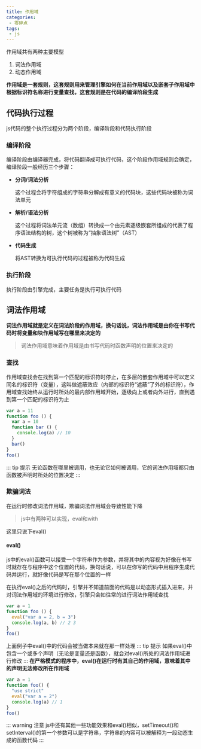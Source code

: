 ```yaml
---
title: 作用域
categories:
 - 零碎点
tags:
 - js
---
```


作用域共有两种主要模型
1. 词法作用域
2. 动态作用域

**作用域是一套规则，这套规则用来管理引擎如何在当前作用域以及嵌套子作用域中根据标识符名称进行变量查找，这套规则是在代码的编译阶段生成**
## 代码执行过程
js代码的整个执行过程分为两个阶段，编译阶段和代码执行阶段
### 编译阶段
编译阶段由编译器完成，将代码翻译成可执行代码，这个阶段作用域规则会确定，编译阶段一般经历三个步骤：
* **分词/词法分析**
  
  这个过程会将字符组成的字符串分解成有意义的代码块，这些代码块被称为词法单元
* **解析/语法分析**
  
  这个过程将词法单元流（数组）转换成一个由元素逐级嵌套所组成的代表了程序语法结构的树，这个树被称为“抽象语法树”（AST）
* **代码生成**

  将AST转换为可执行代码的过程被称为代码生成
### 执行阶段
执行阶段由引擎完成，主要任务是执行可执行代码

## 词法作用域
**词法作用域就是定义在词法阶段的作用域，换句话说，词法作用域是由你在书写代码时将变量和块作用域写在哪里来决定的**

> 词法作用域意味着作用域是由书写代码时函数声明的位置来决定的
### 查找
作用域查找会在找到第一个匹配的标识符时停止，在多层的嵌套作用域中可以定义同名的标识符（变量），这叫做遮蔽效应（内部的标识符“遮蔽”了外的标识符），作用域查找始终从运行时所处的最内部作用域开始，逐级向上或者向外进行，直到遇到第一个匹配的标识符为止
``` js
var a = 11
function foo () {
  var a = 10
  function bar () {
    console.log(a) // 10
  }
  bar()
}
foo()
```
::: tip 提示
  无论函数在哪里被调用，也无论它如何被调用，它的词法作用域都只由函数被声明时所处的位置决定
:::
### 欺骗词法
在运行时修改词法作用域，欺骗词法作用域会导致性能下降

> js中有两种可以实现，eval和with

这里只说下eval()

#### eval()
js中的eval()函数可以接受一个字符串作为参数，并将其中的内容视为好像在书写时就存在与程序中这个位置的代码，换句话说，可以在你写的代码中用程序生成代码并运行，就好像代码是写在那个位置的一样

在执行eval()之后的代码时，引擎并不知道前面的代码是以动态形式插入进来，并对词法作用域的环境进行修改，引擎只会如往常的进行词法作用域查找
```js
var a = 1
function foo () {
  eval("var a = 2, b = 3")
  console.log(a, b) // 2 3
}
foo()
```
上面例子中eval()中的代码会被当做本来就在那一样处理
::: tip 提示
  如果eval()中包含一个或多个声明（无论是变量还是函数），就会对eval()所处的词法作用域进行修改
:::
**在严格模式的程序中，eval()在运行时有其自己的作用域，意味着其中的声明无法修改所在作用域**
```js
var a = 1
function foo() {
  "use strict"
  eval("var a = 2")
  console.log(a) // 1
}
foo()
```
::: warning 注意
  js中还有其他一些功能效果和eval()相似，setTimeout()和setInterval()的第一个参数可以是字符串，字符串的内容可以被解释为一段动态生成的函数代码
:::






